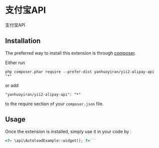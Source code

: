 支付宝API
======
支付宝API

Installation
------------

The preferred way to install this extension is through [composer](http://getcomposer.org/download/).

Either run

```
php composer.phar require --prefer-dist yanhuoyiran/yii2-alipay-api "*"
```

or add

```
"yanhuoyiran/yii2-alipay-api": "*"
```

to the require section of your `composer.json` file.


Usage
-----

Once the extension is installed, simply use it in your code by  :

```php
<?= \api\AutoloadExample::widget(); ?>```